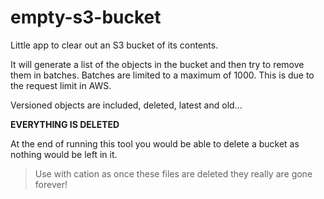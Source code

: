 # empty-s3-bucket

Little app to clear out an S3 bucket of its contents.

It will generate a list of the objects in the bucket and then try to remove them in batches.
Batches are limited to a maximum of 1000.
This is due to the request limit in AWS.

Versioned objects are included, deleted, latest and old...

**EVERYTHING IS DELETED**

At the end of running this tool you would be able to delete a bucket as nothing would be left in it.

> Use with cation as once these files are deleted they really are gone forever!
